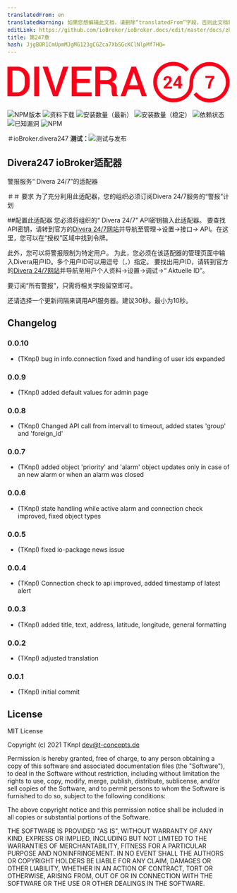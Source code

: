 ```yaml
---
translatedFrom: en
translatedWarning: 如果您想编辑此文档，请删除“translatedFrom”字段，否则此文档将再次自动翻译
editLink: https://github.com/ioBroker/ioBroker.docs/edit/master/docs/zh-cn/adapterref/iobroker.divera247/README.md
title: 第247章
hash: JjgBOR1CmUpmMJgMG123gCGZca7XbSGcKClNlpMf7HQ=
---
```

![标识](../../../en/adapterref/iobroker.divera247/admin/divera247_long.png)

![NPM版本](http://img.shields.io/npm/v/iobroker.divera247.svg)
![资料下载](https://img.shields.io/npm/dm/iobroker.divera247.svg)
![安装数量（最新）](http://iobroker.live/badges/divera247-installed.svg)
![安装数量（稳定）](http://iobroker.live/badges/divera247-stable.svg)
![依赖状态](https://img.shields.io/david/TKnpl/iobroker.divera247.svg)
![已知漏洞](https://snyk.io/test/github/TKnpl/ioBroker.divera247/badge.svg)
![NPM](https://nodei.co/npm/iobroker.divera247.png?downloads=true)

＃ioBroker.divera247
**测试：**![测试与发布](https://github.com/TKnpl/ioBroker.divera247/workflows/Test%20and%20Release/badge.svg)

## Divera247 ioBroker适配器
警报服务“ Divera 24/7”的适配器

＃＃ 要求
为了充分利用此适配器，您的组织必须订阅Divera 24/7服务的“警报”计划

##配置此适配器
您必须将组织的“ Divera 24/7” API密钥输入此适配器。
要查找API密钥，请转到官方的[Divera 24/7网站](https://www.divera247.com/)并导航至管理->设置->接口-> API。在这里，您可以在“授权”区域中找到令牌。

此外，您可以将警报限制为特定用户。
为此，您必须在该适配器的管理页面中输入Divera用户ID。多个用户ID可以用逗号（，）指定。
要找出用户ID，请转到官方的[Divera 24/7网站](https://www.divera247.com/)并导航至用户个人资料->设置->调试->“ Aktuelle ID”。

要订阅“所有警报”，只需将相关字段留空即可。

还请选择一个更新间隔来调用API服务器。建议30秒。最小为10秒。

## Changelog

### 0.0.10
* (TKnpl) bug in info.connection fixed and handling of user ids expanded

### 0.0.9
* (TKnpl) added default values for admin page

### 0.0.8
* (TKnpl) Changed API call from intervall to timeout, added states 'group' and 'foreign_id'

### 0.0.7
* (TKnpl) added object 'priority' and 'alarm' object updates only in case of an new alarm or when an alarm was closed

### 0.0.6
* (TKnpl) state handling while active alarm and connection check improved, fixed object types

### 0.0.5
* (TKnpl) fixed io-package news issue

### 0.0.4
* (TKnpl) Connection check to api improved, added timestamp of latest alert

### 0.0.3
* (TKnpl) added title, text, address, latitude, longitude, general formatting

### 0.0.2
* (TKnpl) adjusted translation

### 0.0.1
* (TKnpl) initial commit

## License
MIT License

Copyright (c) 2021 TKnpl <dev@t-concepts.de>

Permission is hereby granted, free of charge, to any person obtaining a copy
of this software and associated documentation files (the "Software"), to deal
in the Software without restriction, including without limitation the rights
to use, copy, modify, merge, publish, distribute, sublicense, and/or sell
copies of the Software, and to permit persons to whom the Software is
furnished to do so, subject to the following conditions:

The above copyright notice and this permission notice shall be included in all
copies or substantial portions of the Software.

THE SOFTWARE IS PROVIDED "AS IS", WITHOUT WARRANTY OF ANY KIND, EXPRESS OR
IMPLIED, INCLUDING BUT NOT LIMITED TO THE WARRANTIES OF MERCHANTABILITY,
FITNESS FOR A PARTICULAR PURPOSE AND NONINFRINGEMENT. IN NO EVENT SHALL THE
AUTHORS OR COPYRIGHT HOLDERS BE LIABLE FOR ANY CLAIM, DAMAGES OR OTHER
LIABILITY, WHETHER IN AN ACTION OF CONTRACT, TORT OR OTHERWISE, ARISING FROM,
OUT OF OR IN CONNECTION WITH THE SOFTWARE OR THE USE OR OTHER DEALINGS IN THE
SOFTWARE.